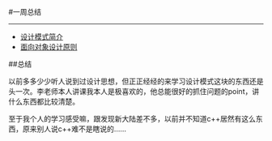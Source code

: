 #一周总结

------

* [设计模式简介](chapter1/1_1.md)
* [面向对象设计原则](chapter1/1_2.md)


##总结

以前多多少少听人说到过设计思想，但正正经经的来学习设计模式这块的东西还是头一次。李老师本人讲课我本人是极喜欢的，他总能很好的抓住问题的point，讲什么东西都比较清楚。

至于我个人的学习感受嘛，跟发现新大陆差不多，以前并不知道c++居然有这么东西，原来别人说c++难不是瞎说的……